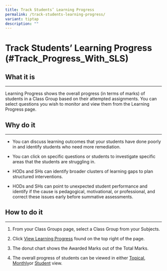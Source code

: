 ```yaml
---
title: Track Students’ Learning Progress
permalink: /track-students-learning-progress/
variant: tiptap
description: ""
---
```

<h1>Track Students’ Learning Progress (#Track_Progress_With_SLS)</h1>
<h2>What it is</h2>
<hr>
<p>Learning Progress shows the overall progress (in terms of marks) of students
in a Class Group based on their attempted assignments. You can select questions
you wish to monitor and view them from the Learning Progress page.</p>
<h2>Why do it</h2>
<hr>
<ul data-tight="true" class="tight">
<li>
<p>You can discuss learning outcomes that your students have done poorly
in and identify students who need more remediation.</p>
</li>
<li>
<p>You can click on specific questions or students to investigate specific
areas that the students are struggling in.</p>
</li>
<li>
<p>HODs and SHs can identify broader clusters of learning gaps to plan structured
interventions.</p>
</li>
<li>
<p>HODs and SHs can point to unexpected student performance and identify
if the cause is pedagogical, motivational, or professional, and correct
these issues early before summative assessments.</p>
</li>
</ul>
<h2>How to do it</h2>
<hr>
<ol data-tight="true" class="tight">
<li>
<p>From your Class Groups page, select a Class Group from your Subjects.</p>
</li>
<li>
<p>Click <a href="/teacher-user-guide/track-progress/access-learning-progress/" rel="noopener noreferrer nofollow" target="_blank">View Learning Progress</a> found
on the top right of the page.</p>
</li>
<li>
<p>The donut chart shows the Awarded Marks out of the Total Marks.</p>
</li>
<li>
<p>The overall progress of students can be viewed in either <a href="/teacher-user-guide/track-progress/view-by-topic/" rel="noopener noreferrer nofollow" target="_blank">Topical</a>,
<a href="/teacher-user-guide/track-progress/view-by-month/" rel="noopener noreferrer nofollow" target="_blank">Monthly</a>or <a href="/teacher-user-guide/track-progress/view-by-student/" rel="noopener noreferrer nofollow" target="_blank">Student</a> view.</p>
</li>
</ol>
<p></p>